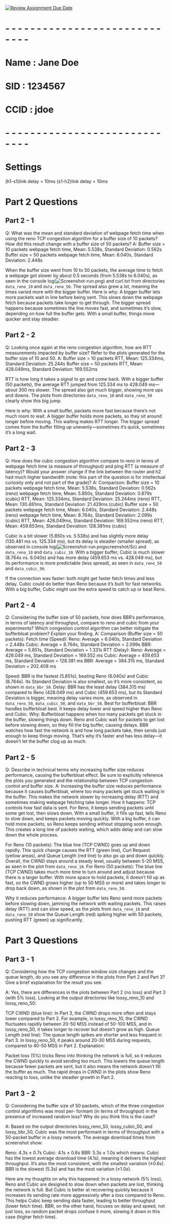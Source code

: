 [![Review Assignment Due Date](https://classroom.github.com/assets/deadline-readme-button-22041afd0340ce965d47ae6ef1cefeee28c7c493a6346c4f15d667ab976d596c.svg)](https://classroom.github.com/a/atebqxQy)
# - - - - - - - - - - - - - - - - - - - - - - - - - - - - -
# Name : Jane Doe
# SID : 1234567
# CCID : jdoe
# - - - - - - - - - - - - - - - - - - - - - - - - - - - - -


# Settings
(h1-s1)link delay = 10ms
(s1-h2)link delay = 10ms


# Part 2 Questions
## Part 2 - 1
Q: What was the mean and standard deviation of webpage fetch time when using the reno TCP congestion
algorithm for a buffer size of 10 packets? How did this result change with a buffer size of 50 packets?
A:
Buffer size = 10 packets
    webpage fetch time, Mean: 5.538s, Standard Deviation: 0.562s
Buffer size = 50 packets
    webpage fetch time, Mean: 6.040s, Standard Deviation: 2.448s

When the buffer size went from 10 to 50 packets, the average time to fetch a webpage got slower by about 0.5 seconds (from 5.538s to 6.040s), as seen in the console log(![Screenshot-run.png](screenshot%2FScreenshot-run.png)) and curl.txt from directories `data_reno_10` and `data_reno_50`. The spread also grew a lot, meaning the times varied more with the bigger buffer.
Here is why: 
A bigger buffer lets more packets wait in line before being sent. This slows down the webpage fetch because packets take longer to get through. The bigger spread happens because sometimes the line moves fast, and sometimes it’s slow, depending on how full the buffer gets. With a small buffer, things move quicker and stay steadier.

## Part 2 - 2
Q: Looking once again at the reno congestion algorithm, how are RTT measurements impacted by buffer size? Refer to the plots generated for the buffer size of 10 and 50.
A:
Buffer size = 10 packets
    RTT, Mean: 125.334ms, Standard Deviation: 25.244s
Buffer size = 50 packets
    RTT, Mean: 428.049ms, Standard Deviation: 169.552ms

RTT is how long it takes a signal to go and come back. With a bigger buffer (50 packets), the average RTT jumped from 125.334 ms to 428.049 ms—about 300 ms slower. The spread also got much bigger, showing more ups and downs. The plots from directories `data_reno_10` and `data_reno_50` clearly show this big jump.

Here is why: 
With a small buffer, packets move fast because there’s not much room to wait. A bigger buffer holds more packets, so they sit around longer before moving. This waiting makes RTT longer. The bigger spread comes from the buffer filling up unevenly—sometimes it’s quick, sometimes it’s a long wait.

## Part 2 - 3
Q: How does the cubic congestion algorithm compare to reno in terms of webpage fetch time (a measure of throughput) and ping RTT (a measure of latency)? Would your answer change if the link between the router and h2 had much higher bandwidth (note: this part of the question is for intellectual curiosity only and not part of the grade)?
A:
Comparison:
Buffer size = 10 packets
    webpage fetch time, Mean: 5.538s, Standard Deviation: 0.562s (reno)
    webpage fetch time, Mean: 5.850s, Standard Deviation: 0.879s (cubic)
    RTT, Mean: 125.334ms, Standard Deviation: 25.244ms (reno)
    RTT, Mean: 130.481ms, Standard Deviation: 21.429ms (cubic)
Buffer size = 50 packets
    webpage fetch time, Mean: 6.040s, Standard Deviation: 2.448s (reno)
    webpage fetch time, Mean: 8.764s, Standard Deviation: 2.099s (cubic)
    RTT, Mean: 428.049ms, Standard Deviation: 169.552ms (reno)
    RTT, Mean: 459.653ms, Standard Deviation: 128.381ms (cubic)

Cubic is a bit slower (5.850s vs. 5.538s) and has slightly more delay (130.481 ms vs. 125.334 ms), but its delay is steadier (smaller spread), as observed in console log(![Screenshot-run.png](screenshot%2FScreenshot-run.png)screenshot/Sc) and  `data_reno_10` and `data_cubic_10`. With a bigger buffer, Cubic is much slower (8.764s vs. 6.040s) and has more delay (459.653 ms vs. 428.049 ms), but its performance is more predictable (less spread), as seen in `data_reno_50` and `data_cubic_50`.

If the connection was faster: both might get faster fetch times and less delay. Cubic could do better than Reno because it’s built for fast networks. With a big buffer, Cubic might use the extra speed to catch up or beat Reno.

## Part 2 - 4
Q: Considering the buffer size of 50 packets, how does BBR’s performance, in terms of latency and throughput, compare to reno and cubic from your experiments? Which congestion control algorithm can better mitigate the bufferbloat problem? Explain your finding.
A:
Comparison (Buffer size = 50 packets):
Fetch time (Speed):
    Reno: Average = 6.040s, Standard Deviation = 2.448s
    Cubic: Average = 8.764s, Standard Deviation = 2.099s
    BBR: Average = 5.851s, Standard Deviation = 1.331s
RTT (Delay):
    Reno: Average = 428.049 ms, Standard Deviation = 169.552 ms
    Cubic: Average = 459.653 ms, Standard Deviation = 128.381 ms
    BBR: Average = 384.315 ms, Standard Deviation = 202.408 ms

Speed: BBR is the fastest (5.851s), beating Reno (6.040s) and Cubic (8.764s). Its Standard Deviation is also smallest, so it’s more consistent, as shown in `data_bbr_50`. Delay: BBR has the least delay (384.315 ms) compared to Reno (428.049 ms) and Cubic (459.653 ms), but its Standard Deviation is bigger, meaning delay varies more, as observed in `data_reno_50`, `data_cubic_50`, and `data_bbr_50`.
Best for bufferbloat: BBR handles bufferbloat best. It keeps delay lower and speed higher than Reno and Cubic.
Why: Bufferbloat happens when too many packets get stuck in the buffer, slowing things down. Reno and Cubic wait for packets to get lost before slowing down, so they fill the big buffer, causing delays. BBR watches how fast the network is and how long packets take, then sends just enough to keep things moving. That’s why it’s faster and has less delay—it doesn’t let the buffer clog up as much.

## Part 2 - 5
Q: Describe in technical terms why increasing buffer size reduces performance, causing the bufferbloat effect. Be sure to explicitly reference the plots you generated and the relationship between TCP congestion control and buffer size.
A:
Increasing the buffer size reduces performance because it causes bufferbloat, where too many packets get stuck waiting in the buffer. This makes the network slower by increasing delay (RTT) and sometimes making webpage fetching take longer.
How it happens: TCP controls how fast data is sent. For Reno, it keeps sending packets until some get lost, then slows down. With a small buffer, it fills up fast, tells Reno to slow down, and keeps packets moving quickly. With a big buffer, it can hold more packets, so Reno keeps sending without stopping soon enough. This creates a long line of packets waiting, which adds delay and can slow down the whole process.

For Reno (10 packets): The blue line (TCP CWND) goes up and down rapidly. This quick change causes the RTT (green line), Curl Request (yellow areas), and Queue Length (red line) to also go up and down quickly. Overall, the CWND stays around a steady level, usually between 5-20 MSS, as seen in the plot from `data_reno_10`.
For Reno (50 packets): The blue line (TCP CWND) takes much more time to turn around and adjust because there is a larger buffer. With more space to hold packets, it doesn’t fill up as fast, so the CWND grows higher (up to 50 MSS or more) and takes longer to drop back down, as shown in the plot from `data_reno_50`.

Why it reduces performance: A bigger buffer lets Reno send more packets before slowing down, jamming the network with waiting packets. This raises delay (RTT) and can slow speed, as the plots from `data_reno_10` and `data_reno_50` show the Queue Length (red) spiking higher with 50 packets, pushing RTT (green) up significantly.


# Part 3 Questions

## Part 3 - 1
Q: Considering how the TCP congestion window size changes and the queue length, do you see any difference
in the plots from Part 2 and Part 3? Give a brief explanation for the result you see.

A:
Yes, there are differences in the plots between Part 2 (no loss) and Part 3 (with 5% loss). 
Looking at the output directories like lossy_reno_10 and lossy_reno_50:

TCP CWND (blue line): In Part 3, the CWND drops more often and stays lower compared to Part 2. 
For example, in lossy_reno_10, the CWND fluctuates rapidly between 20-50 MSS instead of 50-100 MSS, and in lossy_reno_50, it takes longer to recover but doesn’t grow as high.
Queue Length (red line): The queue length spikes are shorter and less frequent in Part 3. In lossy_reno_50, it peaks around 20-30 MSS during requests, compared to 40-50 MSS in Part 2.
Explanation:

Packet loss (5%) tricks Reno into thinking the network is full, so it reduces the CWND quickly to avoid sending too much. 
This lowers the queue length because fewer packets are sent, but it also means the network doesn’t fill the buffer as much. 
The rapid drops in CWND in the plots show Reno reacting to loss, unlike the steadier growth in Part 2.

## Part 3 - 2
Q: Considering the buffer size of 50 packets, which of the three congestion control algorithms was most per-
formant (in terms of throughput) in the presence of increased random loss? Why do you think this is the
case?

A:
Based on the output directories lossy_reno_50, lossy_cubic_50, and lossy_bbr_50, 
Cubic was the most performant in terms of throughput with a 50-packet buffer in a lossy network. 
The average download times from screenshot show:

Reno: 4.3s ± 0.7s
Cubic: 4.1s ± 0.6s
BBR: 5.3s ± 1.0s
which means:
Cubic has the lowest average download time (4.1s), meaning it delivers the highest throughput. 
It’s also the most consistent, with the smallest variation (±0.6s). 
BBR is the slowest (5.3s) and has the most variation (±1.0s).

Here are my thoughts on why this happened:
In a lossy network (5% loss), Reno and Cubic are designed to slow down when packets are lost, thinking the network is full. 
But Cubic is better at recovering quickly because it increases its sending rate more aggressively after a loss compared to Reno. 
This helps Cubic keep sending data faster, leading to better throughput (lower fetch time). 
BBR, on the other hand, focuses on delay and speed, not just loss, so random packet drops confuse it more, slowing it down in this case (higher fetch time). 
